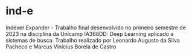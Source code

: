 # ind-e
Indexer Expander - Trabalho final desenvolvido no primeiro semestre de 2023 na disciplina da Unicamp IA368DD: Deep Learning aplicado a sistemas de busca. Trabalho realizado por Leonardo Augusto da Silva Pacheco e Marcus Vinícius Borela de Castro
